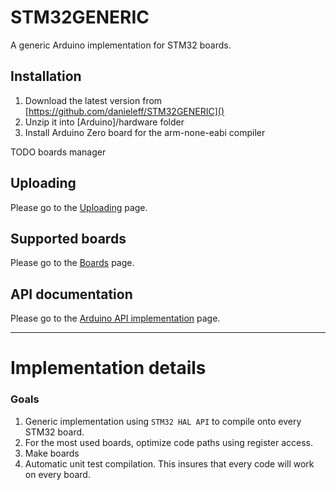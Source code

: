 # STM32GENERIC

A generic Arduino implementation for STM32 boards.

## Installation

1. Download the latest version from [https://github.com/danieleff/STM32GENERIC]()
2. Unzip it into [Arduino]/hardware folder
3. Install Arduino Zero board for the arm-none-eabi compiler

TODO boards manager

## Uploading

Please go to the [Uploading](upload.md) page.

## Supported boards

Please go to the [Boards](boards) page.

## API documentation

Please go to the [Arduino API implementation](arduino_api.md) page.

---

# Implementation details

### Goals

1. Generic implementation using `STM32 HAL API` to compile onto every STM32 board.
2. For the most used boards, optimize code paths using register access.
3. Make boards 
4. Automatic unit test compilation. This insures that every code will work on every board.
